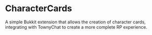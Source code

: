CharacterCards
==============

A simple Bukkit extension that allows the creation of character cards, integrating with TownyChat to create a more complete RP experience.
